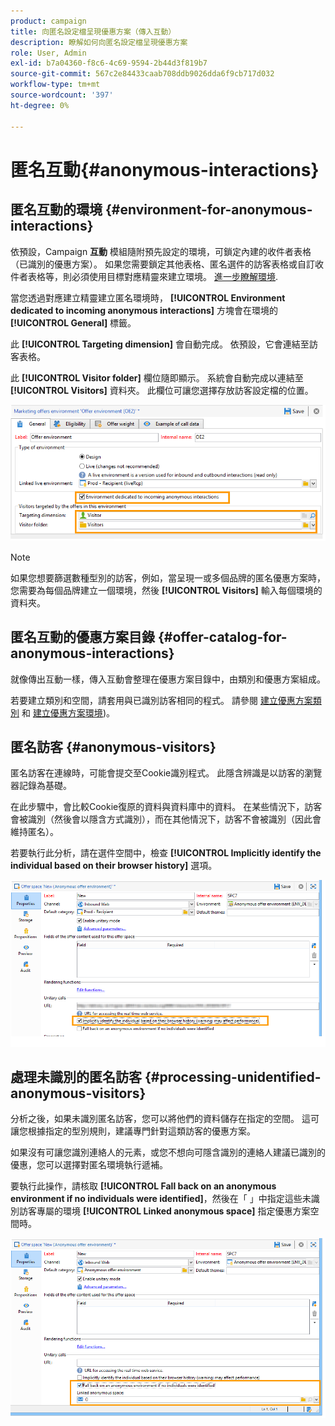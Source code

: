 ```yaml
---
product: campaign
title: 向匿名設定檔呈現優惠方案（傳入互動）
description: 瞭解如何向匿名設定檔呈現優惠方案
role: User, Admin
exl-id: b7a04360-f8c6-4c69-9594-2b44d3f819b7
source-git-commit: 567c2e84433caab708ddb9026dda6f9cb717d032
workflow-type: tm+mt
source-wordcount: '397'
ht-degree: 0%

---
```


# 匿名互動{#anonymous-interactions}

## 匿名互動的環境 {#environment-for-anonymous-interactions}

依預設，Campaign **互動** 模組隨附預先設定的環境，可鎖定內建的收件者表格（已識別的優惠方案）。 如果您需要鎖定其他表格、匿名選件的訪客表格或自訂收件者表格等，則必須使用目標對應精靈來建立環境。 [進一步瞭解環境](interaction-env.md).

當您透過對應建立精靈建立匿名環境時， **[!UICONTROL Environment dedicated to incoming anonymous interactions]** 方塊會在環境的 **[!UICONTROL General]** 標籤。

此 **[!UICONTROL Targeting dimension]** 會自動完成。 依預設，它會連結至訪客表格。

此 **[!UICONTROL Visitor folder]** 欄位隨即顯示。 系統會自動完成以連結至 **[!UICONTROL Visitors]** 資料夾。 此欄位可讓您選擇存放訪客設定檔的位置。

![](assets/anonymous_environment_option.png)

>[!NOTE]
>
>如果您想要篩選數種型別的訪客，例如，當呈現一或多個品牌的匿名優惠方案時，您需要為每個品牌建立一個環境，然後 **[!UICONTROL Visitors]** 輸入每個環境的資料夾。

## 匿名互動的優惠方案目錄 {#offer-catalog-for-anonymous-interactions}

就像傳出互動一樣，傳入互動會整理在優惠方案目錄中，由類別和優惠方案組成。

若要建立類別和空間，請套用與已識別訪客相同的程式。 請參閱 [建立優惠方案類別](interaction-offer-catalog.md#creating-offer-categories) 和 [建立優惠方案環境](interaction-env.md#creating-an-offer-environment))。

## 匿名訪客 {#anonymous-visitors}

匿名訪客在連線時，可能會提交至Cookie識別程式。 此隱含辨識是以訪客的瀏覽器記錄為基礎。

在此步驟中，會比較Cookie復原的資料與資料庫中的資料。 在某些情況下，訪客會被識別（然後會以隱含方式識別），而在其他情況下，訪客不會被識別（因此會維持匿名）。

若要執行此分析，請在選件空間中，檢查 **[!UICONTROL Implicitly identify the individual based on their browser history]** 選項。

![](assets/identification_anonymous_visitors.png)

## 處理未識別的匿名訪客 {#processing-unidentified-anonymous-visitors}

分析之後，如果未識別匿名訪客，您可以將他們的資料儲存在指定的空間。 這可讓您根據指定的型別規則，建議專門針對這類訪客的優惠方案。

如果沒有可讓您識別連絡人的元素，或您不想向可隱含識別的連絡人建議已識別的優惠，您可以選擇對匿名環境執行遞補。

要執行此操作，請核取 **[!UICONTROL Fall back on an anonymous environment if no individuals were identified]**，然後在「 」中指定這些未識別訪客專屬的環境 **[!UICONTROL Linked anonymous space]** 指定優惠方案空間時。

![](assets/anonymous_to_anonymous_environment.png)
